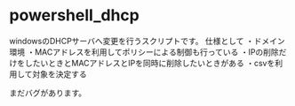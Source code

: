 # powershell_dhcp
windowsのDHCPサーバへ変更を行うスクリプトです。
仕様として
・ドメイン環境
・MACアドレスを利用してポリシーによる制御も行っている
・IPの削除だけをしたいときとMACアドレスとIPを同時に削除したいときがある
・csvを利用して対象を決定する


まだバグがあります。
